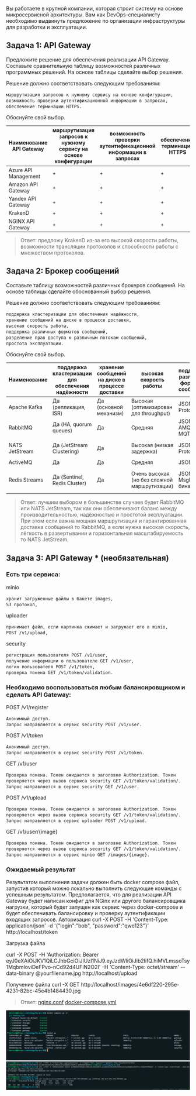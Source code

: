 Вы работаете в крупной компании, которая строит систему на основе микросервисной архитектуры. Вам как DevOps-специалисту необходимо выдвинуть предложение по организации инфраструктуры для разработки и эксплуатации.

## Задача 1: API Gateway

Предложите решение для обеспечения реализации API Gateway. Составьте сравнительную таблицу возможностей различных программных решений. На основе таблицы сделайте выбор решения.

Решение должно соответствовать следующим требованиям:

    маршрутизация запросов к нужному сервису на основе конфигурации,
    возможность проверки аутентификационной информации в запросах,
    обеспечение терминации HTTPS.

Обоснуйте свой выбор.

| Наименование API Gateway	| маршрутизация запросов к нужному сервису на основе конфигурации |	возможность проверки аутентификационной информации в запросах |	обеспечение терминации HTTPS |
|-|-|-|-|
|Azure API Management|+|+|+|
|Amazon API Gateway|+|+|+|
|Yandex API Gateway|+|+|+|
|KrakenD|+|+|+|
|NGINX API Gateway|+|+|+|

>Ответ: предложу KrakenD из-за его высокой скорости работы, возможности трансляции протоколов и способности работы с множеством протоколов.

## Задача 2: Брокер сообщений

Составьте таблицу возможностей различных брокеров сообщений. На основе таблицы сделайте обоснованный выбор решения.

Решение должно соответствовать следующим требованиям:

    поддержка кластеризации для обеспечения надёжности,
    хранение сообщений на диске в процессе доставки,
    высокая скорость работы,
    поддержка различных форматов сообщений,
    разделение прав доступа к различным потокам сообщений,
    простота эксплуатации.

Обоснуйте свой выбор.

|Наименование|поддержка кластеризации для обеспечения надёжности|хранение сообщений на диске в процессе доставки|высокая скорость работы|поддержка различных форматов сообщений|разделение прав доступа к различным потокам сообщений|простота эксплуатации|
|-|-|-|-|-|-|-|
|Apache Kafka|Да (репликация, ISR)|Да (основной механизм)|Высокая (оптимизирован для throughput)|JSON, Avro, ProtoBuf|Да (ACL, SASL, RBAC)|Сложная|
|RabbitMQ|Да (HA, quorum queues)|Да|Средняя|JSON, XML, AMQP, MQTT|Да (ACL, vhost)|Средняя|
|NATS JetStream|Да (JetStream Clustering)|Да|Высокая (низкая задержка)|JSON, ProtoBuf|Да (account-based security)|Простая|
|ActiveMQ|Да|Да|Средняя|JSON, XML|Да|Средняя|
|Redis Streams|Да (Sentinel, Redis Cluster)|Да|Очень высокая (но без сложной маршрутизации)|JSON, MsgPack, бинарные|Ограниченная (ACL в Redis)|Очень простая (но ограниченные возможности)|

>Ответ: лучшим выбором в большинстве случаев будет RabbitMQ или NATS JetStream, так как они обеспечивают баланс между производительностью, надёжностью и простотой эксплуатации. При этом если важна мощная маршрутизация и гарантированная доставка сообщений то RabbitMQ, а если нужна высокая скорость, лёгкость в развертывании и горизонтальная масштабируемость то NATS JetStream.

## Задача 3: API Gateway * (необязательная)

### Есть три сервиса:

minio

    хранит загруженные файлы в бакете images,
    S3 протокол,

uploader

    принимает файл, если картинка сжимает и загружает его в minio,
    POST /v1/upload,

security

    регистрация пользователя POST /v1/user,
    получение информации о пользователе GET /v1/user,
    логин пользователя POST /v1/token,
    проверка токена GET /v1/token/validation.

### Необходимо воспользоваться любым балансировщиком и сделать API Gateway:

POST /v1/register

    Анонимный доступ.
    Запрос направляется в сервис security POST /v1/user.

POST /v1/token

    Анонимный доступ.
    Запрос направляется в сервис security POST /v1/token.

GET /v1/user

    Проверка токена. Токен ожидается в заголовке Authorization. Токен проверяется через вызов сервиса security GET /v1/token/validation/.
    Запрос направляется в сервис security GET /v1/user.

POST /v1/upload

    Проверка токена. Токен ожидается в заголовке Authorization. Токен проверяется через вызов сервиса security GET /v1/token/validation/.
    Запрос направляется в сервис uploader POST /v1/upload.

GET /v1/user/{image}

    Проверка токена. Токен ожидается в заголовке Authorization. Токен проверяется через вызов сервиса security GET /v1/token/validation/.
    Запрос направляется в сервис minio GET /images/{image}.

### Ожидаемый результат

Результатом выполнения задачи должен быть docker compose файл, запустив который можно локально выполнить следующие команды с успешным результатом. Предполагается, что для реализации API Gateway будет написан конфиг для NGinx или другого балансировщика нагрузки, который будет запущен как сервис через docker-compose и будет обеспечивать балансировку и проверку аутентификации входящих запросов. Авторизация curl -X POST -H 'Content-Type: application/json' -d '{"login":"bob", "password":"qwe123"}' http://localhost/token

Загрузка файла

curl -X POST -H 'Authorization: Bearer eyJ0eXAiOiJKV1QiLCJhbGciOiJIUzI1NiJ9.eyJzdWIiOiJib2IifQ.hiMVLmssoTsy1MqbmIoviDeFPvo-nCd92d4UFiN2O2I' -H 'Content-Type: octet/stream' --data-binary @yourfilename.jpg http://localhost/upload

Получение файла curl -X GET http://localhost/images/4e6df220-295e-4231-82bc-45e4b1484430.jpg

>Ответ: [nginx.conf](./gateway/nginx.conf) [docker-compose.yml](./docker-compose.yml)

![docker ps](./task3/docker.png)
![result](./task3/result.png)
